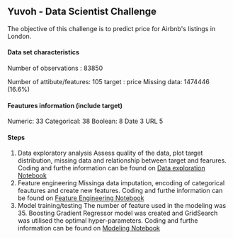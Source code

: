 ## Yuvoh - Data Scientist Challenge

The objective of this challenge is to predict price for Airbnb's listings in London. 

#### Data set characteristics
Number of observations : 83850

Number of attibute/features: 105
target : price
Missing data: 	1474446 (16.6%)

#### Feautures information (include target)

Numeric: 	33
Categorical: 	38
Boolean: 	8
Date 	3
URL 	5

#### Steps

1. Data exploratory analysis
Assess quality of the data, plot target distribution, missing data and relationship between target and fearures. Coding and furthe information can be found on [Data exploration Notebook](EDA.ipynb) 
2. Feature engineering
Missinga data imputation, encoding of categorical feautures and create new features. Coding and furthe information can be found on [Feature Engineering Notebook](Feature_Engineering.ipynb) 
3. Model training/testing
The number of feature used in the modeling was 35. Boosting Gradient Regressor model was created and GridSearch was utilised the optimal hyper-parameters. Coding and furthe information can be found on [Modeling Notebook](Models.ipynb)


